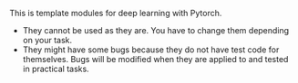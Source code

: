 This is template modules for deep learning with Pytorch.

- They cannot be used as they are. You have to change them depending on your task.
- They might have some bugs because they do not have test code for themselves. Bugs will be modified when they are applied to and tested in practical tasks.